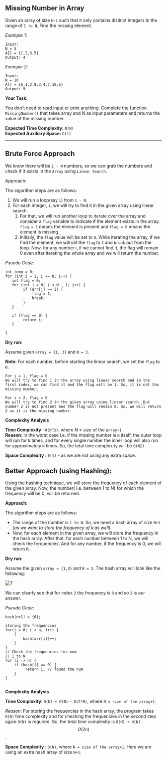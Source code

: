  Missing Number in Array
--------------------------


Given an array of size `N-1` such that it only contains distinct integers in the range of `1 to N`. Find the missing element.

*Example 1*:

```
Input:
N = 5
A[] = {1,2,3,5}
Output: 4
```

*Example 2*:

```
Input:
N = 10
A[] = {6,1,2,8,3,4,7,10,5}
Output: 9
```

**Your Task:**

You don't need to read input or print anything. Complete the function `MissingNumber()` that takes array and N as input  parameters and returns the value of the missing number.

**Expected Time Complexity:** ``O(N)`` <br>
**Expected Auxiliary Space:** ``O(1)``

***

Brute Force Approach
--------------------


We know there will be `1 - N` numbers, so we can grab the numbers and check if it exists in the `Array` using `Linear Search`.

Approach:

The algorithm steps are as follows:

1) We will run a loop(say `i`) from `1 - N`.
2) For each integer, `i`, we will try to find it in the given array using linear search.
   1) For that, we will run another loop to iterate over the array and consider a `flag` variable to indicate if the element exists in the array. `flag = 1` means the element is present and `flag = 0` means the element is missing.
   2) Initially, the `flag` value will be set to `0`. While iterating the array, if we find the element, we will set the `flag` to `1` and `break` out from the loop.
   Now, for any number i, if we cannot find it, the flag will remain 0 even after iterating the whole array and we will return the number.


*Psuedo Code:*

```
int temp = 0;
for (int i = 1; i <= N; i++) {
   int flag = 0;
   for (int j = 0; j < N - 1; j++) {
        if (arr[j] == i) {
            flag = 1;
            break;
        }
   }
   
   if (flag == 0) {
        return i;
   }
    
}
```

**Dry run**:

Assume given `array = {1, 3}` and `N = 3`.

**Note**: For each number, before starting the linear search, we set the `flag` to `0`.
```text
For i = 1, flag = 0
We will try to find 1 in the array using linear search and in the first index, we can find it and the flag will be 1. So, it is not the missing number.

For i = 2, flag = 0
We will try to find 2 in the given array using linear search. But number 2 is not present and the flag will remain 0. So, we will return 2 as it is the missing number.
```
**Complexity Analysis**

**Time Complexity** : `0(N^2)`, where N = size of the `array+1`. <br>
**Reason**: In the worst case i.e. if the missing number is `N` itself, the outer loop will run for `N` times, and for every single number the inner loop will also run for approximately `N` times. So, the total time complexity will be `O(N2)`.

**Space Complexity** : `0(1)` - as we are not using any extra space.

Better Approach (using Hashing):
--------------------------------

Using the hashing technique, we will store the frequency of each element of the given array. Now, the number( i.e. between 1 to N) for which the frequency will be 0, will be returned.

**Approach**:

The algorithm steps are as follows:

- The range of the number is `1 to N`. So, we need a hash array of size `N+1` (_as we want to store the frequency of `N` as well_).
- Now, for each element in the given array, we will store the frequency in the hash array.
After that, for each number between 1 to N, we will check the frequencies. And for any number, if the frequency is 0, we will return it.


**Dry run**:

Assume the given `array = {1,3}` and `N = 3`. The hash array will look like the following:


![7](https://github.com/raj23689/DSA_learn/assets/92665411/11598fcb-7398-49cd-b02b-bc83f3450e3b)

We can clearly see that for index `2` the frequency is `0` and so `2` is our answer.

_Pseudo Code_:

```text
hash[n+1] = {0};

storing the frequencies
for(i = 0; i < n; i++) {
    {
        hash[arr[i]]++;
    }
}
// Check the frequencies for num
// 1 to N
for (i -> n) {
    if (hash[i] == 0) {
         return i; // found the num
    }
}
   
```

**Complexity Analysis**

**Time Complexity**: `O(N) + O(N)` `~ O(2*N)`, where `N = size of the array+1`. 

_Reason_: For storing the frequencies in the hash array, the program takes `O(N)` time complexity and for checking the frequencies in the second step again `O(N)` is required. So, the total time complexity is `O(N) + O(N)` $$O(2n)$$.


**Space Complexity** : `O(N)`, where `N = size of the array+1`. Here we are using an extra hash array of size `N+1`.
